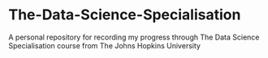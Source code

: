 # The-Data-Science-Specialisation
A personal repository for recording my progress through The Data Science Specialisation course from The Johns Hopkins University
